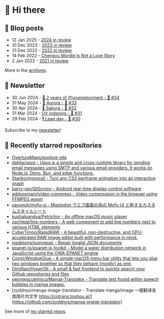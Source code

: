# 👋 Hi there

## 📝 Blog posts

<!-- feed start -->
- 12 Jan 2025 - [2024 in review](https://cheeaun.com/blog/2025/01/2024-in-review/)
- 31 Dec 2023 - [2023 in review](https://cheeaun.com/blog/2023/12/2023-in-review/)
- 31 Dec 2022 - [2022 in review](https://cheeaun.com/blog/2022/12/2022-in-review/)
- 14 Feb 2022 - [Chengyu Wordle Is Not a Love Story](https://cheeaun.com/blog/2022/02/chengyu-wordle-is-not-a-love-story/)
- 2 Jan 2022 - [2021 in review](https://cheeaun.com/blog/2022/01/2021-in-review/)
<!-- feed end -->

More in the [archives](https://cheeaun.com/blog/archives/).

## 📰 Newsletter

<!-- newsletter start -->
- 30 Jun 2024 - [🎂 2 years of (f)unemployment - 🥫 #34](https://cheeaun.substack.com/p/2-years-of-funemployment-34)
- 31 May 2024 - [🌌 Aurora - 🥫 #33](https://cheeaun.substack.com/p/aurora-33)
- 30 Apr 2024 - [🌸 Sakura - 🥫 #32](https://cheeaun.substack.com/p/sakura-32)
- 31 Mar 2024 - [UV indexing - 🥫 #31](https://cheeaun.substack.com/p/uv-indexing-31)
- 29 Feb 2024 - [🕴️ Leap day - 🥫 #30](https://cheeaun.substack.com/p/leap-day-30)
<!-- newsletter end -->

Subscribe to my [newsletter](https://cheeaun.substack.com/)!

## 🌟 Recently starred repositories

<!-- starred repos start -->
- [OvertureMaps/explore-site](https://github.com/OvertureMaps/explore-site)
- [dahlia/upyo - Upyo is a simple and cross-runtime library for sending email messages using SMTP and various email providers.  It works on Node.js, Deno, Bun, and edge functions.](https://github.com/dahlia/upyo)
- [Stanko/monorail - Turn any CSS keyframe animation into an interactive graph](https://github.com/Stanko/monorail)
- [barry-ran/QtScrcpy - Android real-time display control software](https://github.com/barry-ran/QtScrcpy)
- [addyosmani/video-compress - Video compression in the browser using FFMPEG.wasm](https://github.com/addyosmani/video-compress)
- [sayunuh/mofu-ui - Mastodon ウエブ画面の為の Mofu UI と称するカスタムスタイルシート](https://github.com/sayunuh/mofu-ui)
- [kushalpandya/Petrichor - An offline macOS music player](https://github.com/kushalpandya/Petrichor)
- [zachleat/line-numbers - A web component to add line numbers next to various HTML elements](https://github.com/zachleat/line-numbers)
- [CyberTimon/RapidRAW - A beautiful, non-destructive, and GPU-accelerated RAW image editor built with performance in mind.](https://github.com/CyberTimon/RapidRAW)
- [josdejong/jsonrepair - Repair invalid JSON documents](https://github.com/josdejong/jsonrepair)
- [epanet-js/epanet-js-toolkit - Model a water distribution network in JavaScript using the OWA-EPANET engine](https://github.com/epanet-js/epanet-js-toolkit)
- [Conxt/WindowGlue - A simple macOS menu bar utility that lets you glue two windows together so that they behave (mostly) as one.](https://github.com/Conxt/WindowGlue)
- [Dimillian/HyperGit - A small & fast frontend to quickly search your Github repositories and files](https://github.com/Dimillian/HyperGit)
- [georgescutelnicu/Manga-Translator - Translate text found within speech bubbles in manga images.](https://github.com/georgescutelnicu/Manga-Translator)
- [zyddnys/manga-image-translator - Translate manga/image 一键翻译各类图片内文字 https://cotrans.touhou.ai/](https://github.com/zyddnys/manga-image-translator)
<!-- starred repos end -->

See more of [my starred repos](https://github.com/stars/cheeaun/).
